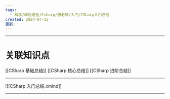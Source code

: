 ```yaml
---
tags:
  - 科学/编程语言/Csharp/唐老狮/入门/CSharp入门总结
created: 2024-07-15
更新:
---
```


---
# 关联知识点

[[CSharp 基础总结]] [[CSharp 核心总结]] [[CSharp 进阶总结]]

---

![[CSharp 入门总结.xmind]]

---
